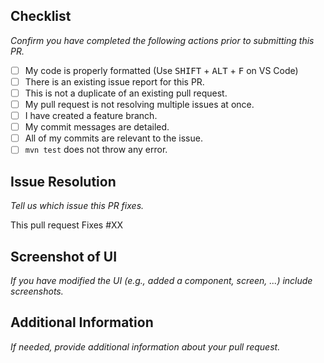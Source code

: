 ## Checklist

_Confirm you have completed the following actions prior to submitting this PR._

- [ ] My code is properly formatted (Use <kbd>SHIFT</kbd> + <kbd>ALT</kbd> + <kbd>F</kbd>
 on VS Code)
- [ ] There is an existing issue report for this PR.
- [ ] This is not a duplicate of an existing pull request.
- [ ] My pull request is not resolving multiple issues at once.
- [ ] I have created a feature branch.
- [ ] My commit messages are detailed.
- [ ] All of my commits are relevant to the issue.
- [ ] `mvn test` does not throw any error.

## Issue Resolution

_Tell us which issue this PR fixes._

This pull request Fixes #XX

## Screenshot of UI

_If you have modified the UI (e.g., added a component, screen, ...) include screenshots._

## Additional Information

_If needed, provide additional information about your pull request._

